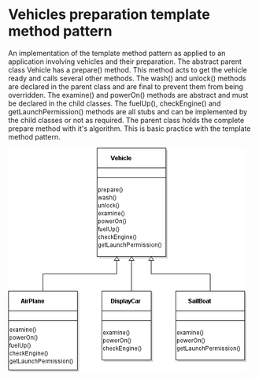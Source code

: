 Vehicles preparation template method pattern
============================================

An implementation of the template method pattern as applied to an application involving vehicles and their preparation.  The abstract
parent class Vehicle has a prepare() method.  This method acts to get the vehicle ready and calls several other methods.  The wash() 
and unlock() methods are declared in the parent class and are final to prevent them from being overridden.  The examine() and powerOn()
methods are abstract and must be declared in the child classes.  The fuelUp(), checkEngine() and getLaunchPermission() methods are all 
stubs and can be implemented by the child classes or not as required.  The parent class holds the complete prepare method with it's 
algorithm.  This is basic practice with the template method pattern.

![UML diagram of project](https://github.com/cugamer/dp_template_method_vehicles/blob/master/dp_template_method_vehicles/dp_template_method_vehicles.png)
